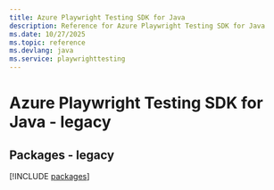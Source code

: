 ```yaml
---
title: Azure Playwright Testing SDK for Java
description: Reference for Azure Playwright Testing SDK for Java
ms.date: 10/27/2025
ms.topic: reference
ms.devlang: java
ms.service: playwrighttesting
---
```

# Azure Playwright Testing SDK for Java - legacy
## Packages - legacy
[!INCLUDE [packages](playwright-testing-index.md)]